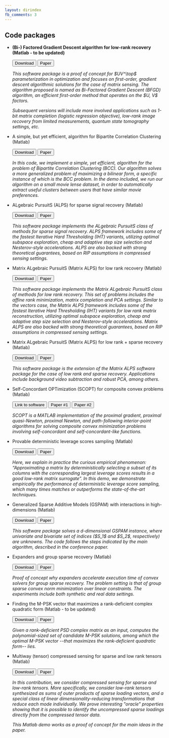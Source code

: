 ```yaml
---
layout: dirindex
fb_comments: 3
---
```


## Code packages 

+ **(Bi-) Factored Gradient Descent algorithm for low-rank recovery (Matlab - to be updated)**
  
  <!---<button id="b_des_s8"> Description </button>-->
  <button id="b_dow_s8"> Download </button>
  <button id="b_pap_s8"> Paper </button>
   <p id="des_s8"> <i> This software package is a proof of concept for $UV^\top$ parameterization 
   in optimization and focuses on first-order, gradient descent algorithmic solutions for the case
   of matrix sensing. The algorithm proposed is named as Bi-Factored Gradient Descent (BFGD) algorithm, 
   an efficient first-order method that operates on the $U, V$ factors. 
   
   Subsequent versions will include more involved applications such as 1-bit matrix completion (logistic
   regression objective), low-rank image recovery from limited measurements, quantum state tomography
   settings, etc.   
    </i> </p>

+ A simple, but yet efficient, algorithm for Bipartite Correlation Clustering (Matlab)
  
  <!---<button id="b_des_s10"> Description </button>-->
  <button id="b_dow_s10"> Download </button>
  <button id="b_pap_s10"> Paper </button>
   <p id="des_s10"> <i> In this code, we implement a simple, yet efficient, algorithm for the problem
   of Bipartite Correlation Clustering (BCC). Our algorithm solves a more generalized problem of 
   maximizing a bilinear form, a specific instance of which is the BCC problem. In the demo included,
   we run our algorithm on a small movie lense dataset, in order to automatically extract useful clusters
   between users that have similar movie preferences.
    </i> </p>


+ ALgebraic PursuitS (ALPS) for sparse signal recovery (Matlab)
  
  <!---<button id="b_des_s1"> Description </button>-->
  <button id="b_dow_s1"> Download </button>
  <button id="b_pap_s1"> Paper </button>
   <p id="des_s1"> <i> This software package implements the ALgebraic PursuitS class of methods for sparse signal recovery.
   ALPS framework includes some of the fastest Iterative Hard Thresholding (IHT) variants, 
   utilizing optimal subspace exploration, cheap and adaptive step size selection and Nesterov-style accelerations.
   ALPS are also backed with strong theoretical guarantees, based on RIP assumptions in compressed sensing settings.
    </i> </p>
   
   
+ Matrix ALgebraic PursuitS (Matrix ALPS) for low rank recovery (Matlab)
  
  <!---<button id="b_des_s2"> Description </button>-->
  <button id="b_dow_s2"> Download </button>
  <button id="b_pap_s2"> Paper </button>
   <p id="des_s2"> <i> This software package implements the Matrix ALgebraic PursuitS class of methods for low rank recovery.
   This set of problems includes the affine rank minimization, matrix completion and PCA settings.
   Similar to the vectors case, the Matrix ALPS framework includes some of the fastest Iterative Hard Thresholding (IHT) variants
   for low rank matrix reconstruction, 
   utilizing optimal subspace exploration, cheap and adaptive step size selection and Nesterov-style accelerations.
   Matrix ALPS are also backed with strong theoretical guarantees, based on RIP assumptions in compressed sensing settings.
    </i> </p>
   

+ Matrix ALgebraic PursuitS (Matrix ALPS) for low rank + sparse recovery (Matlab)
  
  <!---<button id="b_des_s3"> Description </button>-->
  <button id="b_dow_s3"> Download </button>
  <button id="b_pap_s3"> Paper </button>
   <p id="des_s3"> <i> This software package is the extension of the Matrix ALPS software package for the case of
   low rank and sparse recovery. Applications include background video subtraction and robust PCA, among others.
    </i> </p>
    
+ Self-Concordant OPTimization (SCOPT) for composite convex problems (Matlab)
  
  <!---<button id="b_des_s4"> Description </button>-->
  <button id="b_dow_s4"> Link to software </button>
  <button id="b_pap_s4a"> Paper #1</button>
  <button id="b_pap_s4b"> Paper #2</button>
   <p id="des_s4"> <i> SCOPT is a MATLAB implementation of the proximal gradient, proximal 
   quasi-Newton, proximal Newton, and path-following interior-point algorithms for solving 
   composite convex minimization problems involving self-concordant and self-concordant-like functions.
    </i> </p>
    
+ Provable deterministic leverage scores sampling (Matlab)

  <!---<button id="b_des_s11"> Description </button>-->
  <button id="b_dow_s11"> Download </button>
  <button id="b_pap_s11"> Paper </button>
   <p id="des_s11"> <i> Here, we explain in practice the curious empirical phenomenon: 
    “Approximating a matrix by deterministically selecting a subset of its columns with 
    the corresponding largest leverage scores results in a good low-rank matrix surrogate”. 
    In this demo, we demonstrate empirically the 
    performance of deterministic leverage score sampling, which many times
    matches or outperforms the state-of-the-art techniques.
    </i> </p>
    
+ Generalized Sparse Additive Models (GSPAM) with interactions in high-dimensions (Matlab)

  <!---<button id="b_des_s9"> Description </button>-->
  <button id="b_dow_s9"> Download </button>
  <button id="b_pap_s9"> Paper </button>
   <p id="des_s9"> <i> This software package solves a d-dimensional GSPAM instance, where
   univariate and bivariate set of indices ($S_1$ and $S_2$, respectively) are unknowns. 
   The code follows the steps indicated by the main algorithm, described in the conference paper.
    </i> </p>
    
+ Expanders and group sparse recovery (Matlab)

  <!---<button id="b_des_s5"> Description </button>-->
  <button id="b_dow_s5"> Download </button>
  <button id="b_pap_s5"> Paper </button>
   <p id="des_s5"> <i> Proof of concept why expanders accelerate execution time of convex solvers for group sparse
   recovery. The problem setting is that of group sparse convex norm minimization over linear constraints.
   The experiments include both synthetic and real data settings. 
    </i> </p>
    
+ Finding the M-PSK vector that maximizes a rank-deficient complex quadratic form (Matlab - to be updated)

  <!---<button id="b_des_s6"> Description </button>-->
  <button id="b_dow_s6"> Download </button>
  <button id="b_pap_s6"> Paper </button>
   <p id="des_s6"> <i> Given a rank-deficient PSD complex matrix as an input, computes the 
   polynomial-sized set of candidate M-PSK solutions, among which the
   optimal M-PSK vector --that maximizes the rank-deficient quadratic form-- lies. 
  </i> </p>
  
+ Multiway (tensor) compressed sensing for sparse and low rank tensors (Matlab)

  <!---<button id="b_des_s7"> Description </button>-->
  <button id="b_dow_s7"> Download </button>
  <button id="b_pap_s7"> Paper </button>
   <p id="des_s7"> <i> In this contribution, we consider
	compressed sensing for sparse and low-rank tensors. More specifically,
	we consider low-rank tensors synthesized as sums of outer products
	of sparse loading vectors, and a special class of linear dimensionality-reducing
	transformations that reduce each mode individually. We prove
	interesting "oracle" properties showing that it is possible to identify
	the uncompressed sparse loadings directly from the compressed tensor data.
	
	This Matlab demo works as a proof of concept for the main ideas in the paper.
  </i> </p>  